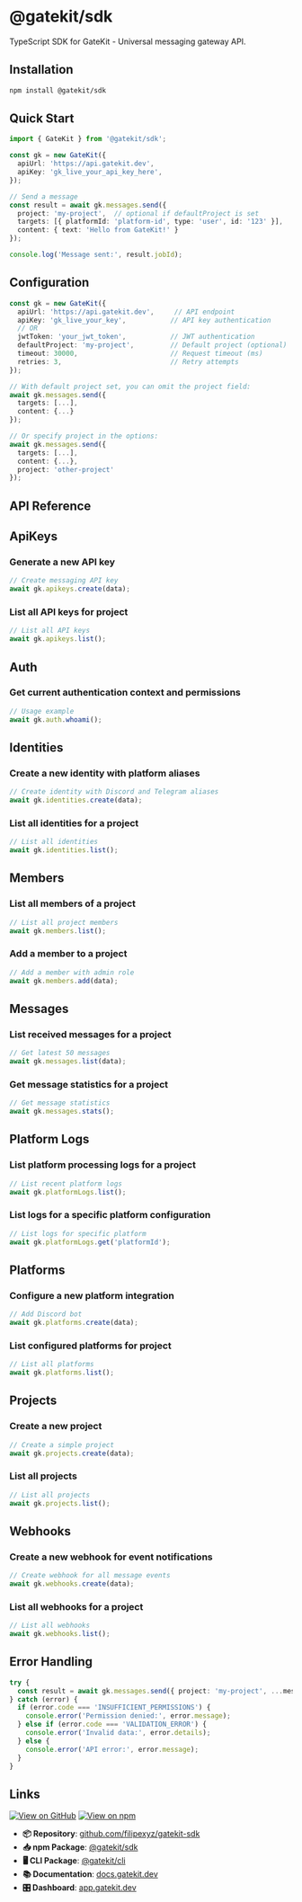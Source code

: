 # @gatekit/sdk

TypeScript SDK for GateKit - Universal messaging gateway API.

## Installation

```bash
npm install @gatekit/sdk
```

## Quick Start

```typescript
import { GateKit } from '@gatekit/sdk';

const gk = new GateKit({
  apiUrl: 'https://api.gatekit.dev',
  apiKey: 'gk_live_your_api_key_here',
});

// Send a message
const result = await gk.messages.send({
  project: 'my-project',  // optional if defaultProject is set
  targets: [{ platformId: 'platform-id', type: 'user', id: '123' }],
  content: { text: 'Hello from GateKit!' }
});

console.log('Message sent:', result.jobId);
```

## Configuration

```typescript
const gk = new GateKit({
  apiUrl: 'https://api.gatekit.dev',     // API endpoint
  apiKey: 'gk_live_your_key',           // API key authentication
  // OR
  jwtToken: 'your_jwt_token',           // JWT authentication
  defaultProject: 'my-project',         // Default project (optional)
  timeout: 30000,                       // Request timeout (ms)
  retries: 3,                           // Retry attempts
});

// With default project set, you can omit the project field:
await gk.messages.send({
  targets: [...],
  content: {...}
});

// Or specify project in the options:
await gk.messages.send({
  targets: [...],
  content: {...},
  project: 'other-project'
});
```

## API Reference

## ApiKeys

### Generate a new API key
```typescript
// Create messaging API key
await gk.apikeys.create(data);
```

### List all API keys for project
```typescript
// List all API keys
await gk.apikeys.list();
```

## Auth

### Get current authentication context and permissions
```typescript
// Usage example
await gk.auth.whoami();
```

## Identities

### Create a new identity with platform aliases
```typescript
// Create identity with Discord and Telegram aliases
await gk.identities.create(data);
```

### List all identities for a project
```typescript
// List all identities
await gk.identities.list();
```

## Members

### List all members of a project
```typescript
// List all project members
await gk.members.list();
```

### Add a member to a project
```typescript
// Add a member with admin role
await gk.members.add(data);
```

## Messages

### List received messages for a project
```typescript
// Get latest 50 messages
await gk.messages.list(data);
```

### Get message statistics for a project
```typescript
// Get message statistics
await gk.messages.stats();
```

## Platform Logs

### List platform processing logs for a project
```typescript
// List recent platform logs
await gk.platformLogs.list();
```

### List logs for a specific platform configuration
```typescript
// List logs for specific platform
await gk.platformLogs.get('platformId');
```

## Platforms

### Configure a new platform integration
```typescript
// Add Discord bot
await gk.platforms.create(data);
```

### List configured platforms for project
```typescript
// List all platforms
await gk.platforms.list();
```

## Projects

### Create a new project
```typescript
// Create a simple project
await gk.projects.create(data);
```

### List all projects
```typescript
// List all projects
await gk.projects.list();
```

## Webhooks

### Create a new webhook for event notifications
```typescript
// Create webhook for all message events
await gk.webhooks.create(data);
```

### List all webhooks for a project
```typescript
// List all webhooks
await gk.webhooks.list();
```

## Error Handling

```typescript
try {
  const result = await gk.messages.send({ project: 'my-project', ...messageData });
} catch (error) {
  if (error.code === 'INSUFFICIENT_PERMISSIONS') {
    console.error('Permission denied:', error.message);
  } else if (error.code === 'VALIDATION_ERROR') {
    console.error('Invalid data:', error.details);
  } else {
    console.error('API error:', error.message);
  }
}
```

## Links

[![View on GitHub](https://img.shields.io/badge/View%20on-GitHub-blue?logo=github)](https://github.com/filipexyz/gatekit-sdk)
[![View on npm](https://img.shields.io/badge/View%20on-npm-red?logo=npm)](https://www.npmjs.com/package/@gatekit/sdk)

- **📦 Repository**: [github.com/filipexyz/gatekit-sdk](https://github.com/filipexyz/gatekit-sdk)
- **📥 npm Package**: [@gatekit/sdk](https://www.npmjs.com/package/@gatekit/sdk)
- **🖥️ CLI Package**: [@gatekit/cli](https://www.npmjs.com/package/@gatekit/cli)
- **📚 Documentation**: [docs.gatekit.dev](https://docs.gatekit.dev)
- **🎛️ Dashboard**: [app.gatekit.dev](https://app.gatekit.dev)

